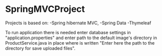# SpringMVCProject

Projects is based on:
-Spring hibernate MVC,
-Spring Data
-Thymeleaf

To run application there is needed enter database settings in "application.properties" and enter path to the default image's directory in ProductService.java in place where is written "Enter here the path to the directory for save uploaded files". 
